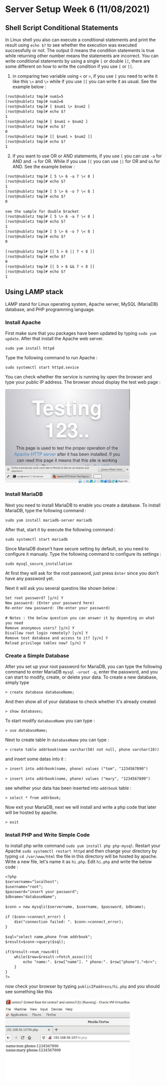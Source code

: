 # Server Setup Week 6 (11/08/2021)
## Shell Script Conditional Statements
In Linux shell you also can execute a conditional statements and print the result using `echo $?` to see whether the execution was executed successfully or not. The output 0 means the condition statements is true while returning other number means the statements are incorrect.
You can write conditional statements by using a single `[` or double `[[`, there are some different on how to write the condition if you use `[` or `[[`.

1. in comparing two variable using `<` or `>`, if you use `[` you need to write it like this `\<` and `\>` while if you use `[[` you can write it as usual. See the example below :

```
[root@nubletz tmp]# num1=5
[root@nubletz tmp]# num2=6
[root@nubletz tmp]# [ $num1 \> $num2 ]
[root@nubletz tmp]# echo $?
1
[root@nubletz tmp]# [ $num1 > $num2 ]
[root@nubletz tmp]# echo $?
0
[root@nubletz tmp]# [[ $num1 > $num2 ]]
[root@nubletz tmp]# echo $?
1
```

2. If you want to use OR or AND statements, if you use `[` you can use `-a` for AND and `-o` for OR. While if you use `[[` you can use `||` for OR and `&&` for AND. See the example below :

```
[root@nubletz tmp]# [ 5 \> 6 -a 7 \< 8 ]
[root@nubletz tmp]# echo $?
1
[root@nubletz tmp]# [ 5 \> 6 -o 7 \< 8 ]
[root@nubletz tmp]# echo $?
0

see the sample for double bracket
[root@nubletz tmp]# [ 5 \> 6 -a 7 \< 8 ]
[root@nubletz tmp]# echo $?
1
[root@nubletz tmp]# [ 5 \> 6 -o 7 \< 8 ]
[root@nubletz tmp]# echo $?
0

[root@nubletz tmp]# [[ 5 > 6 || 7 < 8 ]]
[root@nubletz tmp]# echo $?
0
[root@nubletz tmp]# [[ 5 > 6 && 7 < 8 ]]
[root@nubletz tmp]# echo $?
1
```

## Using LAMP stack
LAMP stand for Linux operating system, Apache server, MySQL (MariaDB) database, and PHP programming language.

### Install Apache
First make sure that you packages have been updated by typing `sudo yum update`. After that install the Apache web server.

```
sudo yum install httpd
```

Type the following command to run Apache :

```
sudo systemctl start httpd.sevice
```

You can check whether the service is running by open the browser and type your public IP address. The browser shoud display the test web page :

<img src="source/Apache.jpg" alt="Apache test web page" title="Apache test web page" width="400"><br>

### Install MariaDB
Next you need to install MariaDB to enable you create a database. To install MariaDB, type the following command :

```
sudo yum install mariadb-server mariadb
```

After that, start it by execute the following command :

```
sudo systemctl start mariadb
```

Since MariaDB doesn't have secure setting by default, so you need to configure it manualy. Type the following command to configure its settings :

```
sudo mysql_secure_installation
```

At first they will ask for the root password, just press `Enter` since you don't have any password yet.

Next it will ask you several questins like shown below :

```
Set root password? [y/n] Y
New password: (Enter your password here)
Re-enter new password: (Re-enter your password)

# Notes : the below question you can answer it by depending on what you need
Remove anonymous users? [y/n] Y
Disallow root login remotely? [y/n] Y
Remove test database and access to it? [y/n] Y
Reload privilege tables now? [y/n] Y
```

### Create a Simple Database
After you set up your root password for MariaDB, you can type the following command to enter MariaDB `mysql -uroot -p`, enter the password, and you can start to modify, create, or delete your data. To create a new database, simply type 

```
> create database databaseName;
```

And then show all of your database to check whether it's already created 

```
> show databases;
```

To start modify `databaseName` you can type :

```
> use databaseName;
```

Next to create table in  `databaseName` you can type :

```
> create table addrbook(name varchar(50) not null, phone varchar(10))
```

and insert some datas into it :

```
> insert into addrbook(name, phone) values ("tom", "1234567890")

> insert into addrbook(name, phone) values ("mary", "1234567899")
```

see whether your data has been inserted into `addrbook` table :

```
> select * from addrbook;
```

Now exit your MariaDB, next we will install and write a php code that later will be hosted by apache.

```
> exit
```

### Install PHP and Write Simple Code
to install php write command `sudo yum install php php-mysql`. Restart your Apache `sudo systemctl restart httpd` and then change your directory by typing `cd /var/www/html` the file in this directory will be hosted by apache. Write a new file, let's name it as `hi.php`. Edit `hi.php` and write the below code :

```
<?php
$servername="localhost";
$username="root";
$password="insert your password";
$dbname="databaseName";

$conn = new mysqli($servername, $username, $password, $dbname);

if ($conn->connect_error) {
    die("connection failed: ". $conn->connect_error);
}

$sql="select name,phone from addrbook";
$result=$conn->query($sql);

if($result->num_rows>0){
    while($row=$result->fetch_assoc()){
        echo "name:". $row["name"]. " phone:". $row["phone"]."<br>";
    }
}
?>
```

now check your browser by typing `publicIPaddress/hi.php` and you should see something like this

<img src="source/dbHosting.jpg" alt="Hosting DB" title="Hosting DB" width="400">